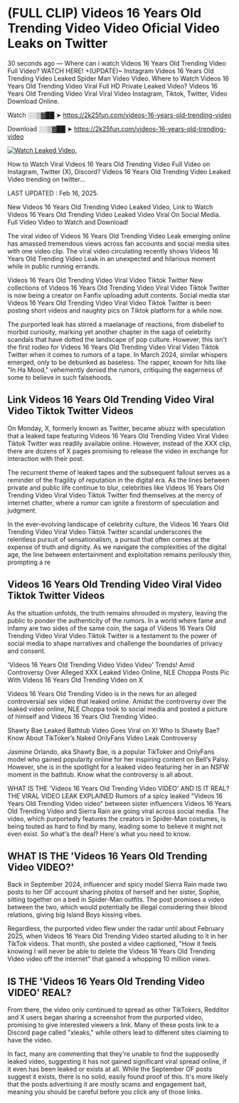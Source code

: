 # (FULL CLIP) Videos 16 Years Old Trending Video Video Oficial Video Leaks on Twitter

30 seconds ago — Where can i watch Videos 16 Years Old Trending Video Full Video? WATCH HERE! +(UPDATE)~ Instagram Videos 16 Years Old Trending Video Leaked Spider Man Video Video. Where to Watch Videos 16 Years Old Trending Video Viral Full HD Private Leaked Video? Videos 16 Years Old Trending Video Viral Viral Video Instagram, Tiktok, Twitter, Video Download Online.

Watch ░░▒▓██ ➤ https://2k25fun.com/videos-16-years-old-trending-video

Download ░░▒▓██ ➤ https://2k25fun.com/videos-16-years-old-trending-video

[![Watch Leaked Video.](https://miro.medium.com/v2/resize:fit:828/format:webp/1*cilzJN44JGOrTw9NJCrNHA.gif "Watch Leaked Video")](https://2k25fun.com/videos-16-years-old-trending-video)

How to Watch Viral Videos 16 Years Old Trending Video Full Video on Instagram, Twitter (X), Discord? Videos 16 Years Old Trending Video Leaked Video trending on twitter...

LAST UPDATED : Feb 16, 2025.

New Videos 16 Years Old Trending Video Leaked Video, Link to Watch Videos 16 Years Old Trending Video Leaked Video Viral On Social Media. Full Video Video to Watch and Download!

The viral video of Videos 16 Years Old Trending Video Leak emerging online has amassed tremendous views across fan accounts and social media sites with one video clip. The viral video circulating recently shows Videos 16 Years Old Trending Video Leak in an unexpected and hilarious moment while in public running errands.

Videos 16 Years Old Trending Video Viral Video Tiktok Twitter New collections of Videos 16 Years Old Trending Video Viral Video Tiktok Twitter is now being a creator on Fanfix uploading adult contents. Social media star Videos 16 Years Old Trending Video Viral Video Tiktok Twitter is been posting short videos and naughty pics on Tiktok platform for a while now.

The purported leak has stirred a maelanage of reactions, from disbelief to morbid curiosity, marking yet another chapter in the saga of celebrity scandals that have dotted the landscape of pop culture. However, this isn't the first rodeo for Videos 16 Years Old Trending Video Viral Video Tiktok Twitter when it comes to rumors of a tape. In March 2024, similar whispers emerged, only to be debunked as baseless. The rapper, known for hits like "In Ha Mood," vehemently denied the rumors, critiquing the eagerness of some to believe in such falsehoods.

## Link Videos 16 Years Old Trending Video Viral Video Tiktok Twitter Videos

On Monday, X, formerly known as Twitter, became abuzz with speculation that a leaked tape featuring Videos 16 Years Old Trending Video Viral Video Tiktok Twitter was readily available online. However, instead of the XXX clip, there are dozens of X pages promising to release the video in exchange for interaction with their post.

The recurrent theme of leaked tapes and the subsequent fallout serves as a reminder of the fragility of reputation in the digital era. As the lines between private and public life continue to blur, celebrities like Videos 16 Years Old Trending Video Viral Video Tiktok Twitter find themselves at the mercy of internet chatter, where a rumor can ignite a firestorm of speculation and judgment.

In the ever-evolving landscape of celebrity culture, the Videos 16 Years Old Trending Video Viral Video Tiktok Twitter scandal underscores the relentless pursuit of sensationalism, a pursuit that often comes at the expense of truth and dignity. As we navigate the complexities of the digital age, the line between entertainment and exploitation remains perilously thin, prompting a re

##  Videos 16 Years Old Trending Video Viral Video Tiktok Twitter Videos

As the situation unfolds, the truth remains shrouded in mystery, leaving the public to ponder the authenticity of the rumors. In a world where fame and infamy are two sides of the same coin, the saga of Videos 16 Years Old Trending Video Viral Video Tiktok Twitter is a testament to the power of social media to shape narratives and challenge the boundaries of privacy and consent.

'Videos 16 Years Old Trending Video Video Video' Trends! Amid Controversy Over Alleged XXX Leaked Video Online, NLE Choppa Posts Pic With Videos 16 Years Old Trending Video on X

Videos 16 Years Old Trending Video is in the news for an alleged controversial sex video that leaked online. Amidst the controversy over the leaked video online, NLE Choppa took to social media and posted a picture of himself and Videos 16 Years Old Trending Video.

Shawty Bae Leaked Bathtub Video Goes Viral on X! Who Is Shawty Bae? Know About TikToker’s Naked OnlyFans Video Leak Controversy

Jasmine Orlando, aka Shawty Bae, is a popular TikToker and OnlyFans model who gained popularity online for her inspiring content on Bell’s Palsy. However, she is in the spotlight for a leaked video featuring her in an NSFW moment in the bathtub. Know what the controversy is all about.

WHAT IS THE 'Videos 16 Years Old Trending Video VIDEO' AND IS IT REAL? THE VIRAL VIDEO LEAK EXPLAINED Rumors of a spicy leaked "Videos 16 Years Old Trending Video video" between sister influencers Videos 16 Years Old Trending Video and Sierra Rain are going viral across social media. The video, which purportedly features the creators in Spider-Man costumes, is being touted as hard to find by many, leading some to believe it might not even exist. So what's the deal? Here's what you need to know.

## WHAT IS THE 'Videos 16 Years Old Trending Video VIDEO?'

Back in September 2024, influencer and spicy model Sierra Rain made two posts to her OF account sharing photos of herself and her sister, Sophie, sitting together on a bed in Spider-Man outfits. The post promises a video between the two, which would potentially be illegal considering their blood relations, giving big Island Boys kissing vibes.

Regardless, the purported video flew under the radar until about February 2025, when Videos 16 Years Old Trending Video started alluding to it in her TikTok videos. That month, she posted a video captioned, "How it feels knowing I will never be able to delete the Videos 16 Years Old Trending Video video off the internet" that gained a whopping 10 million views.

## IS THE 'Videos 16 Years Old Trending Video VIDEO' REAL?

From there, the video only continued to spread as other TikTokers, Redditor and X users began sharing a screenshot from the purported video, promising to give interested viewers a link. Many of these posts link to a Discord page called "xleaks," while others lead to different sites claiming to have the video.

In fact, many are commenting that they're unable to find the supposedly leaked video, suggesting it has not gained significant viral spread online, if it even has been leaked or exists at all. While the September OF posts suggest it exists, there is no solid, easily found proof of this. It's more likely that the posts advertising it are mostly scams and engagement bait, meaning you should be careful before you click any of those links.